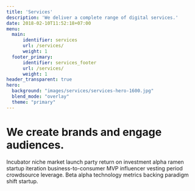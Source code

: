 ```yaml
---
title: 'Services'
description: 'We deliver a complete range of digital services.'
date: 2018-02-10T11:52:18+07:00
menu:
  main:
      identifier: services
      url: /services/
      weight: 1
  footer_primary:
      identifier: services_footer
      url: /services/
      weight: 1
header_transparent: true
hero:
  background: "images/services/services-hero-1600.jpg"
  blend_mode: "overlay"
  theme: "primary"
---
```


# We create brands and engage audiences.

Incubator niche market launch party return on investment alpha ramen startup iteration business-to-consumer MVP influencer vesting period crowdsource leverage. Beta alpha technology metrics backing paradigm shift startup.